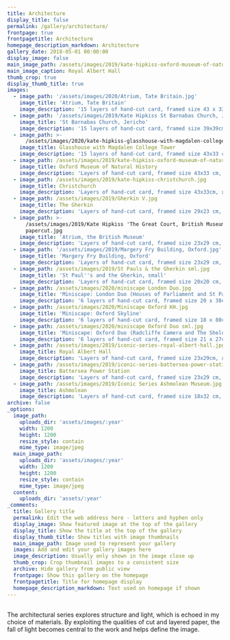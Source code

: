 ```yaml
---
title: Architecture
display_title: false
permalink: /gallery/architecture/
frontpage: true
frontpagetitle: Architecture
homepage_description_markdown: Architecture
gallery_date: 2018-05-01 00:00:00
display_image: false
main_image_path: /assets/images/2019/kate-hipkiss-oxford-museum-of-natural-history.jpg
main_image_caption: Royal Albert Hall
thumb_crop: true
display_thumb_title: true
images:
  - image_path: '/assets/images/2020/Atrium, Tate Britain.jpg'
    image_title: 'Atrium, Tate Britain'
    image_description: '15 layers of hand-cut card, framed size 43 x 33cm, £795.00'
  - image_path: '/assets/images/2019/Kate Hipkiss St Barnabas Church, Jericho.jpg'
    image_title: 'St Barnabas Church, Jericho'
    image_description: '15 layers of hand-cut card, framed size 39x39cm, £795.00'
  - image_path: >-
      /assets/images/2020/kate-hipkiss-glasshouse-with-magdalen-college-tower-ii-sml.jpg
    image_title: Glasshouse with Magdalen College Tower
    image_description: '15 layers of hand-cut card, framed size 43x33 cm, £925.00'
  - image_path: /assets/images/2019/kate-hipkiss-oxford-museum-of-natural-history.jpg
    image_title: Oxford Museum of Natural History
    image_description: 'Layers of hand-cut card, framed size 43x33 cm, £725.00'
  - image_path: /assets/images/2019/kate-hipkiss-christchurch.jpg
    image_title: Christchurch
    image_description: 'Layers of hand-cut card, framed size 43x33cm, £725.00'
  - image_path: /assets/images/2019/Gherkin V.jpg
    image_title: The Gherkin
    image_description: 'Layers of hand-cut card, framed size 29x23 cm, £295.00'
  - image_path: >-
      /assets/images/2019/Kate Hipkiss 'The Great Court, British Museum' layered
      papercut.jpg
    image_title: 'Atrium, the British Museum'
    image_description: 'Layers of hand-cut card, framed size 23x29 cm, £295.00'
  - image_path: '/assets/images/2019/Margery Fry Building, Oxford.jpg'
    image_title: 'Margery Fry Building, Oxford'
    image_description: 'Layers of hand-cut card, framed size 23x29 cm, £295.00'
  - image_path: /assets/images/2019/St Pauls & the Gherkin sml.jpg
    image_title: 'St Paul''s and the Gherkin, small'
    image_description: 'Layers of hand-cut card, framed size 20x20 cm, £150.00'
  - image_path: /assets/images/2020/miniscape London Duo.jpg
    image_title: 'Miniscape: London Duo (Houses of Parliament and St Paul''s)'
    image_description: '6 layers of hand-cut card, framed size 20 x 38cm, £265.00'
  - image_path: /assets/images/2020/Miniscape Oxford KH.jpg
    image_title: 'Miniscape: Oxford Skyline'
    image_description: '6 layers of hand-cut card, framed size 18 x 80cm, £650.00'
  - image_path: /assets/images/2020/miniscape Oxford Duo sml.jpg
    image_title: 'Miniscape: Oxford Duo (Radcliffe Camera and The Sheldonian Theatre)'
    image_description: '6 layers of hand-cut card, framed size 21 x 27cm, £195.00'
  - image_path: /assets/images/2019/iconic-series-royal-albert-hall.jpg
    image_title: Royal Albert Hall
    image_description: 'Layers of hand-cut card, framed size 23x29cm, £295.00'
  - image_path: /assets/images/2019/iconic-series-battersea-power-station.jpg
    image_title: Battersea Power Station
    image_description: 'Layers of hand-cut card, framed size 23x29 cm, £295.00'
  - image_path: /assets/images/2019/Iconic Series Ashmolean Museum.jpg
    image_title: Ashmolean
    image_description: 'Layers of hand-cut card, framed size 18x32 cm, £320.00'
archive: false
_options:
  image_path:
    uploads_dir: 'assets/images/:year'
    width: 1200
    height: 1200
    resize_style: contain
    mime_type: image/jpeg
  main_image_path:
    uploads_dir: 'assets/images/:year'
    width: 1200
    height: 1200
    resize_style: contain
    mime_type: image/jpeg
  content:
    uploads_dir: 'assets/:year'
_comments:
  title: Gallery title
  permalink: Edit the web address here - letters and hyphen only
  display_image: Show featured image at the top of the gallery
  display_title: Show the title at the top of the gallery
  display_thumb_title: Show titles with image thumbnails
  main_image_path: Image used to represent your gallery
  images: Add and edit your gallery images here
  image_description: Usually only shown in the image close up
  thumb_crop: Crop thumbnail images to a consistent size
  archive: Hide gallery from public view
  frontpage: Show this gallery on the homepage
  frontpagetitle: Title for homepage display
  homepage_description_markdown: Text used on homepage if shown
---
```


<br>The architectural series explores structure and light, which is echoed in my choice of materials. By exploiting the qualities of cut and layered paper, the fall of light becomes central to the work and helps define the image.